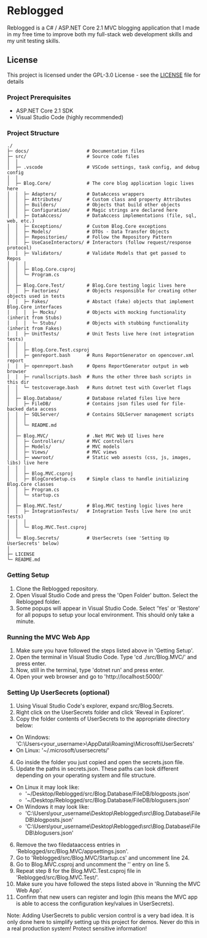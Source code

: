 # Reblogged
Reblogged is a C# / ASP.NET Core 2.1 MVC blogging application that I made in my free time to improve both my full-stack web development skills and my unit testing skills.

## License
This project is licensed under the GPL-3.0 License - see the [LICENSE](LICENSE) file for details

### Project Prerequisites
* ASP.NET Core 2.1 SDK
* Visual Studio Code (highly recommended)

### Project Structure
    ./
    ├─ docs/                     # Documentation files
    ├─ src/                      # Source code files
    │  │
    │  ├─ .vscode                # VSCode settings, task config, and debug config
    │  │
    │  ├─ Blog.Core/             # The core blog application logic lives here
    │  │  ├─ Adapters/           # DataAccess wrappers
    │  │  ├─ Attributes/         # Custom class and property Attributes
    │  │  ├─ Builders/           # Objects that build other objects
    │  │  ├─ Configuration/      # Magic strings are declared here
    │  │  ├─ DataAccess/         # DataAccess implementations (file, sql, web, etc.)
    │  │  ├─ Exceptions/         # Custom Blog.Core exceptions
    │  │  ├─ Models/             # DTOs - Data Transfer Objects
    │  │  ├─ Repositories/       # Follow the Repository Pattern
    │  │  ├─ UseCaseInteractors/ # Interactors (follow request/response protocol)
    │  │  ├─ Validators/         # Validate Models that get passed to Repos
    │  │  │
    │  │  ├─ Blog.Core.csproj
    │  │  └─ Program.cs
    │  │
    │  ├─ Blog.Core.Test/        # Blog.Core testing logic lives here
    │  │  ├─ Factories/          # Objects responsible for creating other objects used in tests
    │  │  ├─ Fakes/              # Abstact (fake) objects that implement Blog.Core interfaces
    │  │  │  ├─ Mocks/           # Objects with mocking functionality (inherit from Stubs)
    │  │  │  └─ Stubs/           # Objects with stubbing functionality (inherit from Fakes)
    │  │  ├─ UnitTests/          # Unit Tests live here (not integration tests)
    │  │  │
    │  │  ├─ Blog.Core.Test.csproj
    │  │  ├─ genreport.bash      # Runs ReportGenerator on opencover.xml report
    │  │  ├─ openreport.bash     # Opens ReportGenerator output in web browser
    │  │  ├─ runallscripts.bash  # Runs the other three bash scripts in this dir
    │  │  └─ testcoverage.bash   # Runs dotnet test with Coverlet flags
    │  │
    │  ├─ Blog.Database/         # Database related files live here
    │  │  ├─ FileDB/             # Contains json files used for file-backed data access
    │  │  ├─ SQLServer/          # Contains SQLServer management scripts
    │  │  │
    │  │  └─ README.md
    │  │
    │  ├─ Blog.MVC/              # .Net MVC Web UI lives here
    │  │  ├─ Controllers/        # MVC controllers
    │  │  ├─ Models/             # MVC models
    │  │  ├─ Views/              # MVC views
    │  │  ├─ wwwroot/            # Static web assests (css, js, images, libs) live here
    │  │  │
    │  │  ├─ Blog.MVC.csproj
    │  │  ├─ BlogCoreSetup.cs    # Simple class to handle initializing Blog.Core classes
    │  │  ├─ Program.cs
    │  │  └─ startup.cs
    │  │
    │  ├─ Blog.MVC.Test/         # Blog.MVC testing logic lives here
    │  │  ├─ IntegrationTests/   # Integration Tests live here (no unit tests)
    │  │  │
    │  │  └─ Blog.MVC.Test.csproj
    │  │
    │  └─ Blog.Secrets/          # UserSecrets (see 'Setting Up UserSecrets' below)
    │
    ├─ LICENSE
    └─ README.md

### Getting Setup
1. Clone the Reblogged repository.
2. Open Visual Studio Code and press the 'Open Folder' button. Select the Reblogged folder.
3. Some popups will appear in Visual Studio Code. Select 'Yes' or 'Restore' for all popups to setup your local environment. This should only take a minute.

### Running the MVC Web App
1. Make sure you have followed the steps listed above in 'Getting Setup'.
2. Open the terminal in Visual Studio Code. Type 'cd ./src/Blog.MVC/' and press enter.
3. Now, still in the terminal, type 'dotnet run' and press enter.
4. Open your web browser and go to 'http://localhost:5000/'

### Setting Up UserSecrets (optional)
1. Using Visual Studio Code's explorer, expand src/Blog.Secrets.
2. Right click on the UserSecrets folder and click 'Reveal in Explorer'.
3. Copy the folder contents of UserSecrets to the appropriate directory below:
* On Windows: 'C:\Users\<your_username>\AppData\Roaming\Microsoft\UserSecrets\'
* On Linux: '~/.microsoft/usersecrets/'
4. Go inside the folder you just copied and open the secrets.json file.
5. Update the paths in secrets.json. These paths can look different depending on your operating system and file structure.
* On Linux it may look like:
  * '~/Desktop/Reblogged/src/Blog.Database/FileDB/blogposts.json'
  * '~/Desktop/Reblogged/src/Blog.Database/FileDB/blogusers.json'
* On Windows it may look like:
  * 'C:\\Users\\your_username\\Desktop\\Reblogged\\src\\Blog.Database\\FileDB\\blogposts.json'
  * 'C:\\Users\\your_username\\Desktop\\Reblogged\\src\\Blog.Database\\FileDB\\blogusers.json'
6. Remove the two filedataaccess entries in 'Reblogged/src/Blog.MVC/appsettings.json'.
7. Go to 'Reblogged/src/Blog.MVC/Startup.cs' and uncomment line 24.
8. Go to Blog.MVC.csproj and uncomment the '<UserSecretsId>' entry on line 5.
9. Repeat step 8 for the Blog.MVC.Test.csproj file in 'Reblogged/src/Blog.MVC.Test/'.
10. Make sure you have followed the steps listed above in 'Running the MVC Web App'.
11. Confirm that new users can register and login (this means the MVC app is able to access the configuration key/values in UserSecrets).

Note: Adding UserSecrets to public version control is a very bad idea. It is only done here to simplify setting up this project for demos. Never do this in a real production system! Protect sensitive information!
